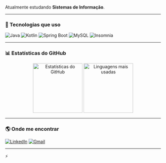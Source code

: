 
Atualmente estudando **Sistemas de Informação**.  

---

### 🚀 Tecnologias que uso
![Java](https://img.shields.io/badge/Java-ED8B00?style=for-the-badge&logo=openjdk&logoColor=white)
![Kotlin](https://img.shields.io/badge/Kotlin-7F52FF?style=for-the-badge&logo=kotlin&logoColor=white)
![Spring Boot](https://img.shields.io/badge/Spring_Boot-6DB33F?style=for-the-badge&logo=springboot&logoColor=white)
![MySQL](https://img.shields.io/badge/MySQL-005C84?style=for-the-badge&logo=mysql&logoColor=white)
![Insomnia](https://img.shields.io/badge/Insomnia-4000BF?style=for-the-badge&logo=insomnia&logoColor=white)



---

### 📊 Estatísticas do GitHub
<div align="center">
  <img src="https://github-readme-stats.vercel.app/api?username=Joaolucas013&show_icons=true&theme=tokyonight" alt="Estatísticas do GitHub" height="160" />
  <img src="https://github-readme-stats.vercel.app/api/top-langs/?username=Joaolucas013&layout=compact&theme=tokyonight" alt="Linguagens mais usadas" height="160" />
</div>

---

### 🌎 Onde me encontrar
[![LinkedIn](https://img.shields.io/badge/LinkedIn-0A66C2?style=for-the-badge&logo=linkedin&logoColor=white)]([https://www.linkedin.com/in/seu-usuario/](https://www.linkedin.com/in/joaolucassilvacorreia/))
[![Gmail](https://img.shields.io/badge/Gmail-D14836?style=for-the-badge&logo=gmail&logoColor=white)](mailto:joaoolucass2001@gmail.com)

---

⚡ 
